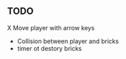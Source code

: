 TODO
----
X Move player with arrow keys
* Collision between player and bricks
* timer ot destory bricks